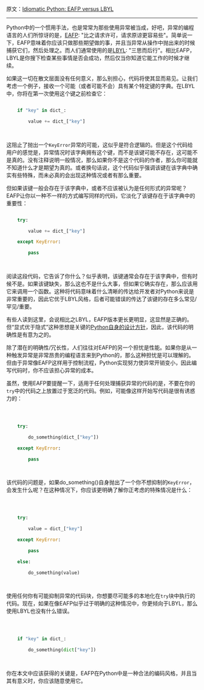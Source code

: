 原文：[Idiomatic Python: EAFP versus LBYL](https://blogs.msdn.microsoft.com/pythonengineering/2016/06/29/idiomatic-python-eafp-versus-lbyl/)

---

Python中的一个惯用手法，也是常常为那些使用异常被当成，好吧，异常的编程语言的人们所惊讶的是，[EAFP](https://docs.python.org/3.5/glossary.html#term-eafp): "比之请求许可，请求原谅更容易些"。简单说一下，EAFP意味着你应该只做那些期望做的事，并且当异常从操作中抛出来的时候捕获它们，然后处理之。而人们通常使用的是[LBYL](https://docs.python.org/3.5/glossary.html#term-lbyl): "三思而后行"。相比EAFP，LBYL是你搜下检查某些事情是否会成功，然后仅当你知道它能工作的时候才继续。

如果这一切在散文层面没有任何意义，那么别担心，代码将使其显而易见。让我们考虑一个例子，接收一个可能（或者可能不会）具有某个特定键的字典。在LBYL中，你将在第一次使用这个键之前检查它：

```python

    if "key" in dict_:

        value += dict_["key"]

    
```

这阻止了抛出一个`KeyError`异常的可能，这似乎是符合逻辑的。但是这个代码给用户的感觉是，异常情况时该字典拥有这个键，而不是该键可能不存在，这可能不是真的。没有注释说明一般情况，那么如果你不是这个代码的作者，那么你可能就不知道什么才是期望为真的。或者换句话说，这个代码似乎强调该键在该字典中确实有些特殊，而未必真的会出现这种情况或者有那么重要。

但如果该键一般会存在于该字典中，或者不应该被认为是任何形式的异常呢？EAFP让你以一种不一样的方式编写同样的代码，它淡化了该键存在于该字典中的重要性：

```python

    try:

        value += dict_["key"]

    except KeyError:

        pass

    
```

阅读这段代码，它告诉了你什么？似乎表明，该键通常会存在于该字典中，但有时候不是。如果该键缺失，那么这也不是什么大事，但如果它确实存在，那么应该用它来调用一个函数。这种将代码意味着什么清晰的传达给开发者对Python来说是非常重要的，因此它优于LBYL风格，后者可能错误的传达了该键的存在多么常见/罕见/重要。

有些人读到这里，会说相比之LBYL，EAFP版本更长更明显，这显然是正确的。但“显式优于隐式”这种思想是关键的[Python自身的设计方针](https://www.python.org/dev/peps/pep-0020/)，因此，该代码的明确性是有意为之的。

除了潜在的明确性/冗长性，人们往往对EAFP的另一个担忧是性能。如果你是从一种触发异常是非常昂贵的编程语言来到Python的，那么这种担忧是可以理解的。但由于异常像EAFP这样用于控制流程，Python实现努力使异常开销变小，因此编写代码时，你不应该担心异常的成本。

虽然，使用EAFP要提醒一下，适用于任何处理捕获异常的代码的是，不要在你的`try`中的代码之上放置过于宽泛的代码。例如，可能像这样开始写代码是很有诱惑力的：

```python

    

    try:

        do_something(dict_["key"])

    except KeyError:

        pass

    
```

该代码的问题是，如果do_something()自身抛出了一个你不想抑制的`KeyError`，会发生什么呢？在这种情况下，你应该更明确了解你正考虑的特殊情况是什么：

```python

    

    try:

        value = dict_["key"]

    except KeyError:

        pass

    else:

        do_something(value)

    
```

使用任何你有可能抑制异常的代码块，你想要尽可能多的本地化在`try`块中执行的代码。现在，如果在像EAFP似乎过于明确的这种情况中，你更倾向于LBYL，那么使用LBYL也没有什么错误。

```python

    

    if "key" in dict_:

        do_something(dict["key"])

    
```

你在本文中应该获得的关键是，EAFP在Python中是一种合法的编码风格，并且当其有意义时，你应该随意使用它。
